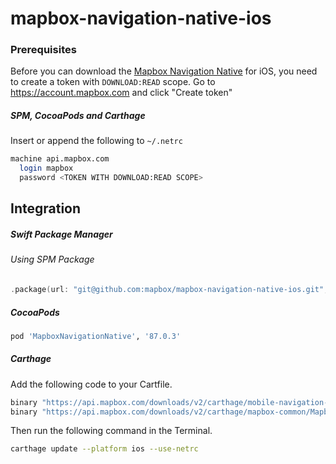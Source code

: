 # mapbox-navigation-native-ios

### Prerequisites

Before you can download the [Mapbox Navigation Native](https://github.com/mapbox/mapbox-navigation-native) for iOS, you need to create a token with `DOWNLOAD:READ` scope.
Go to https://account.mapbox.com and click "Create token"

##### SPM, CocoaPods and Carthage
Insert or append the following to `~/.netrc`

```bash
machine api.mapbox.com
  login mapbox
  password <TOKEN WITH DOWNLOAD:READ SCOPE>
```

## Integration

##### Swift Package Manager

###### Using SPM Package

```swift
.package(url: "git@github.com:mapbox/mapbox-navigation-native-ios.git", from: "87.0.3"),
```

##### CocoaPods

```ruby
pod 'MapboxNavigationNative', '87.0.3'
```

##### Carthage

Add the following code to your Cartfile.

```bash
binary "https://api.mapbox.com/downloads/v2/carthage/mobile-navigation-native/MapboxNavigationNative.json" == 87.0.3
binary "https://api.mapbox.com/downloads/v2/carthage/mapbox-common/MapboxCommon-ios.json" == 21.1.0-rc.1
```

Then run the following command in the Terminal.
```bash
carthage update --platform ios --use-netrc
```
